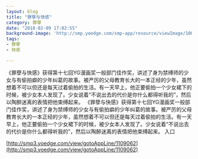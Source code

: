 ```yaml
---
layout: blog
title: "罪孽与快感"
category: 罪孽
date: "2018-02-09 17:02:55"
background-image: 'http://smp.yoedge.com/smp-app/resource/viewImage/1003766appline.png'
tags:
- 罪孽
- 快感

---
```

《罪孽与快感》获得第十七回YG漫画奖一般部门佳作奖，讲述了身为禁缚师的少女与有偷拍癖的少年纠葛的故事。被严厉的父母教育长大的一本正经的少年，虽然想着不可以但还是每天过着偷拍的生活。有一天早上，他正要偷拍一个少女裙下的时候，被少女本人发现了。少女说着“不说出去的代价是你什么都得听我的”，然后以陶醉迷离的表情把他束缚起来。
《罪孽与快感》获得第十七回YG漫画奖一般部门佳作奖，讲述了身为禁缚师的少女与有偷拍癖的少年纠葛的故事。被严厉的父母教育长大的一本正经的少年，虽然想着不可以但还是每天过着偷拍的生活。有一天早上，他正要偷拍一个少女裙下的时候，被少女本人发现了。少女说着“不说出去的代价是你什么都得听我的”，然后以陶醉迷离的表情把他束缚起来。
入口

[http://smp3.yoedge.com/view/gotoAppLine/1109062](http://smp3.yoedge.com/view/gotoAppLine/1109062)

        
